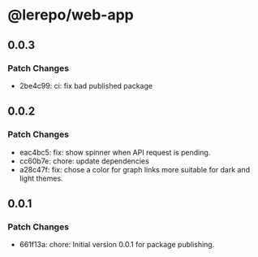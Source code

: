 # @lerepo/web-app

## 0.0.3

### Patch Changes

- 2be4c99: ci: fix bad published package

## 0.0.2

### Patch Changes

- eac4bc5: fix: show spinner when API request is pending.
- cc60b7e: chore: update dependencies
- a28c47f: fix: chose a color for graph links more suitable for dark and light themes.

## 0.0.1

### Patch Changes

- 661f13a: chore: Initial version 0.0.1 for package publishing.
